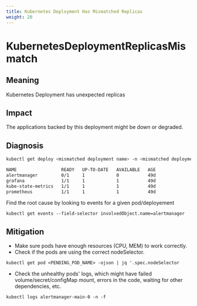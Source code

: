 ```yaml
---
title: Kubernetes Deployment Has Mismatched Replicas
weight: 20
---
```


# KubernetesDeploymentReplicasMismatch

## Meaning

Kubernetes Deployment has unexpected replicas

## Impact

The applications backed by this deployment might be down or degraded.

## Diagnosis

```bash
kubectl get deploy <mismatched deployment name> -n <mismatched deployment namespace>

NAME                 READY   UP-TO-DATE   AVAILABLE   AGE
alertmanager         0/1     1            0           49d
grafana              1/1     1            1           49d
kube-state-metrics   1/1     1            1           49d
prometheus           1/1     1            1           49d
```

Find the root cause by looking to events for a given pod/deployement

```
kubectl get events --field-selector involvedObject.name=alertmanager
```

## Mitigation

- Make sure pods have enough resources (CPU, MEM) to work correctly.
- Check if the pods are using the correct nodeSelector.
```
kubectl get pod <PENDING_POD_NAME> -ojson | jq '.spec.nodeSelector
```
- Check the unhealthy pods' logs, which might have failed volume/secret/configMap mount, errors in the code, waiting for other dependencies, etc.
```
kubectl logs alertmanager-main-0 -n -f
```